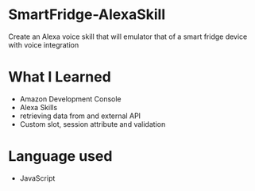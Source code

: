 # SmartFridge-AlexaSkill
Create an Alexa voice skill that will emulator that of a smart fridge device with voice integration
# What I Learned
- Amazon Development Console
- Alexa Skills
- retrieving data from and external API
- Custom slot, session attribute and validation
# Language used
- JavaScript

